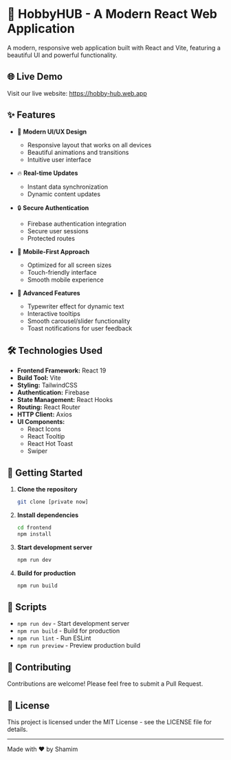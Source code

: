 # 🚀 HobbyHUB - A Modern React Web Application

A modern, responsive web application built with React and Vite, featuring a beautiful UI and powerful functionality.

## 🌐 Live Demo

Visit our live website: https://hobby-hub.web.app

## ✨ Features

-   🎨 **Modern UI/UX Design**

    -   Responsive layout that works on all devices
    -   Beautiful animations and transitions
    -   Intuitive user interface

-   🔥 **Real-time Updates**

    -   Instant data synchronization
    -   Dynamic content updates

-   🔒 **Secure Authentication**

    -   Firebase authentication integration
    -   Secure user sessions
    -   Protected routes

-   📱 **Mobile-First Approach**

    -   Optimized for all screen sizes
    -   Touch-friendly interface
    -   Smooth mobile experience

-   🎯 **Advanced Features**
    -   Typewriter effect for dynamic text
    -   Interactive tooltips
    -   Smooth carousel/slider functionality
    -   Toast notifications for user feedback

## 🛠️ Technologies Used

-   **Frontend Framework:** React 19
-   **Build Tool:** Vite
-   **Styling:** TailwindCSS
-   **Authentication:** Firebase
-   **State Management:** React Hooks
-   **Routing:** React Router
-   **HTTP Client:** Axios
-   **UI Components:**
    -   React Icons
    -   React Tooltip
    -   React Hot Toast
    -   Swiper

## 🚀 Getting Started

1. **Clone the repository**

    ```bash
    git clone [private now]
    ```

2. **Install dependencies**

    ```bash
    cd frontend
    npm install
    ```

3. **Start development server**

    ```bash
    npm run dev
    ```

4. **Build for production**
    ```bash
    npm run build
    ```

## 📝 Scripts

-   `npm run dev` - Start development server
-   `npm run build` - Build for production
-   `npm run lint` - Run ESLint
-   `npm run preview` - Preview production build

## 🤝 Contributing

Contributions are welcome! Please feel free to submit a Pull Request.

## 📄 License

This project is licensed under the MIT License - see the LICENSE file for details.

---

Made with ❤️ by Shamim
